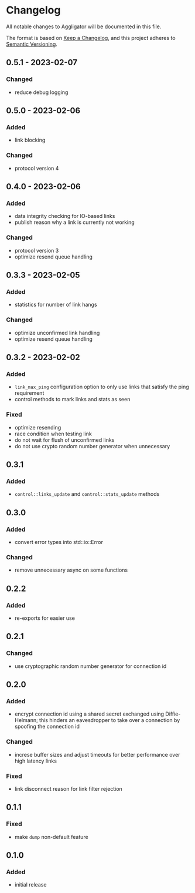 # Changelog

All notable changes to Aggligator will be documented in this file.

The format is based on [Keep a Changelog](https://keepachangelog.com/en/1.0.0/),
and this project adheres to [Semantic Versioning](https://semver.org/spec/v2.0.0.html).

## 0.5.1 - 2023-02-07
### Changed
- reduce debug logging

## 0.5.0 - 2023-02-06
### Added
- link blocking 
### Changed
- protocol version 4

## 0.4.0 - 2023-02-06
### Added
- data integrity checking for IO-based links
- publish reason why a link is currently not working
### Changed
- protocol version 3
- optimize resend queue handling

## 0.3.3 - 2023-02-05
### Added
- statistics for number of link hangs
### Changed
- optimize unconfirmed link handling
- optimize resend queue handling

## 0.3.2 - 2023-02-02
### Added
- `link_max_ping` configuration option to only use links
  that satisfy the ping requirement
- control methods to mark links and stats as seen
### Fixed
- optimize resending
- race condition when testing link
- do not wait for flush of unconfirmed links
- do not use crypto random number generator when unnecessary

## 0.3.1
### Added
- `control::links_update` and `control::stats_update` methods

## 0.3.0
### Added
- convert error types into std::io::Error
### Changed
- remove unnecessary async on some functions

## 0.2.2
### Added
- re-exports for easier use

## 0.2.1
### Changed
- use cryptographic random number generator for connection id

## 0.2.0
### Added
- encrypt connection id using a shared secret exchanged using Diffie-Helmann;
  this hinders an eavesdropper to take over a connection by spoofing the 
  connection id
### Changed
- increse buffer sizes and adjust timeouts for better performance over high latency
  links
### Fixed
- link disconnect reason for link filter rejection

## 0.1.1
### Fixed
- make `dump` non-default feature

## 0.1.0
### Added
- initial release

